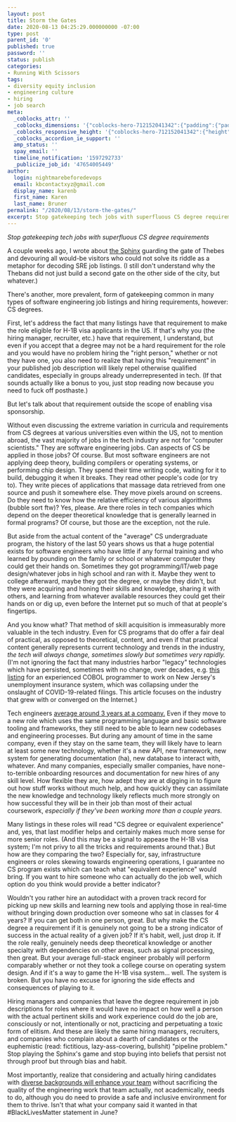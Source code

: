```yaml
---
layout: post
title: Storm the Gates
date: 2020-08-13 04:25:29.000000000 -07:00
type: post
parent_id: '0'
published: true
password: ''
status: publish
categories:
- Running With Scissors
tags:
- diversity equity inclusion
- engineering culture
- hiring
- job search
meta:
  _coblocks_attr: ''
  _coblocks_dimensions: '{"coblocks-hero-712152041342":{"padding":{"paddingTop":"60px","paddingRight":"60px","paddingBottom":"60px","paddingLeft":"60px","paddingTopTablet":null,"paddingRightTablet":null,"paddingBottomTablet":null,"paddingLeftTablet":null,"paddingTopMobile":null,"paddingRightMobile":null,"paddingBottomMobile":null,"paddingLeftMobile":null}}}'
  _coblocks_responsive_height: '{"coblocks-hero-712152041342":{"height":{"height":40}}}'
  _coblocks_accordion_ie_support: ''
  amp_status: ''
  spay_email: ''
  timeline_notification: '1597292733'
  _publicize_job_id: '47654005449'
author:
  login: nightmarebeforedevops
  email: kbcontactxyz@gmail.com
  display_name: karenb
  first_name: Karen
  last_name: Bruner
permalink: "/2020/08/13/storm-the-gates/"
excerpt: Stop gatekeeping tech jobs with superfluous CS degree requirements
---
```


_Stop gatekeeping tech jobs with superfluous CS degree requirements_


A couple weeks ago, I wrote about [the Sphinx](http://productionwithscissors.run/2020/07/31/riddle-me-this-job-listing/) guarding the gate of Thebes and devouring all would-be visitors who could not solve its riddle as a metaphor for decoding SRE job listings. (I still don't understand why the Thebans did not just build a second gate on the other side of the city, but whatever.)


There's another, more prevalent, form of gatekeeping common in many types of software engineering job listings and hiring requirements, however: CS degrees.


First, let's address the fact that many listings have that requirement to make the role eligible for H-1B visa applicants in the US. If that's why you (the hiring manager, recruiter, etc.) have that requirement, I understand, but even if you accept that a degree may not be a hard requirement for the role and you would have no problem hiring the "right person," whether or not they have one, you also need to realize that having this "requirement" in your published job description will likely repel otherwise qualified candidates, especially in groups already underrepresented in tech. (If that sounds actually like a bonus to you, just stop reading now because you need to fuck off posthaste.)


But let's talk about that requirement outside the scope of enabling visa sponsorship.


Without even discussing the extreme variation in curricula and requirements from CS degrees at various universities even within the US, not to mention abroad, the vast majority of jobs in the tech industry are not for "computer scientists." They are software engineering jobs. Can aspects of CS be applied in those jobs? Of course. But most software engineers are not applying deep theory, building compilers or operating systems, or performing chip design. They spend their time writing code, waiting for it to build, debugging it when it breaks. They read other people's code (or try to). They write pieces of applications that massage data retrieved from one source and push it somewhere else. They move pixels around on screens. Do they need to know how the relative efficiency of various algorithms (bubble sort ftw)? Yes, please. Are there roles in tech companies which depend on the deeper theoretical knowledge that is generally learned in formal programs? Of course, but those are the exception, not the rule.


But aside from the actual content of the "average" CS undergraduate program, the history of the last 50 years shows us that a huge potential exists for software engineers who have little if any formal training and who learned by pounding on the family or school or whatever computer they could get their hands on. Sometimes they got programming/IT/web page design/whatever jobs in high school and ran with it. Maybe they went to college afterward, maybe they got the degree, or maybe they didn't, but they were acquiring and honing their skills and knowledge, sharing it with others, and learning from whatever available resources they could get their hands on or dig up, even before the Internet put so much of that at people's fingertips.


And you know what? That method of skill acquisition is immeasurably more valuable in the tech industry. Even for CS programs that do offer a fair deal of practical, as opposed to theoretical, content, and even if that practical content generally represents current technology and trends in the industry, _the tech will always change, sometimes slowly but sometimes very rapidly._ (I'm not ignoring the fact that many industries harbor "legacy" technologies which have persisted, sometimes with no change, over decades, e.g. [this listing](https://www.cnbc.com/2020/04/06/new-jersey-seeks-cobol-programmers-to-fix-unemployment-system.html) for an experienced COBOL programmer to work on New Jersey's unemployment insurance system, which was collapsing under the onslaught of COVID-19-related filings. This article focuses on the industry that grew with or converged on the Internet.)


Tech engineers [average around 3 years at a company.](https://www.bizjournals.com/sanfrancisco/news/2019/10/17/this-is-how-long-employees-typically-stay-at-tesla.html) Even if they move to a new role which uses the same programming language and basic software tooling and frameworks, they still need to be able to learn new codebases and engineering processes. But during any amount of time in the same company, even if they stay on the same team, they will likely have to learn at least some new technology, whether it's a new API, new framework, new system for generating documentation (ha), new database to interact with, whatever. And many companies, especially smaller companies, have none-to-terrible onboarding resources and documentation for new hires of any skill level. How flexible they are, how adept they are at digging in to figure out how stuff works without much help, and how quickly they can assimilate the new knowledge and technology likely reflects much more strongly on how successful they will be in their job than most of their actual coursework, _especially if they've been working more than a couple years._


Many listings in these roles will read "CS degree or equivalent experience" and, yes, that last modifier helps and certainly makes much more sense for more senior roles. (And this may be a signal to appease the H-1B visa system; I'm not privy to all the tricks and requirements around that.) But how are they comparing the two? Especially for, say, infrastructure engineers or roles skewing towards engineering operations, I guarantee no CS program exists which can teach what "equivalent experience" would bring. If you want to hire someone who can actually do the job well, which option do you think would provide a better indicator?


Wouldn't you rather hire an autodidact with a proven track record for picking up new skills and learning new tools and applying those in real-time without bringing down production over someone who sat in classes for 4 years? If you can get both in one person, great. But why make the CS degree a requirement if it is genuinely not going to be a strong indicator of success in the actual reality of a given job? If it's habit, well, just drop it. If the role really, genuinely needs deep theoretical knowledge or another specialty with dependencies on other areas, such as signal processing, then great. But your average full-stack engineer probably will perform comparably whether or not they took a college course on operating system design. And if it's a way to game the H-1B visa system... well. The system is broken. But you have no excuse for ignoring the side effects and consequences of playing to it.


Hiring managers and companies that leave the degree requirement in job descriptions for roles where it would have no impact on how well a person with the actual pertinent skills and work experience could do the job are, consciously or not, intentionally or not, practicing and perpetuating a toxic form of elitism. And these are likely the same hiring managers, recruiters, and companies who complain about a dearth of candidates or the euphemistic (read: fictitious, lazy-ass-covering, bullshit) "pipeline problem." Stop playing the Sphinx's game and stop buying into beliefs that persist not through proof but through bias and habit.


Most importantly, realize that considering and actually hiring candidates with [diverse backgrounds will enhance your team](https://www.forbes.com/sites/forbestechcouncil/2018/07/31/diversity-innovation-and-opportunity-why-you-need-a-diverse-product-engineering-team/) without sacrificing the quality of the engineering work that team actually, not academically, needs to do, although you do need to provide a safe and inclusive environment for them to thrive. Isn't that what your company said it wanted in that #BlackLivesMatter statement in June?


